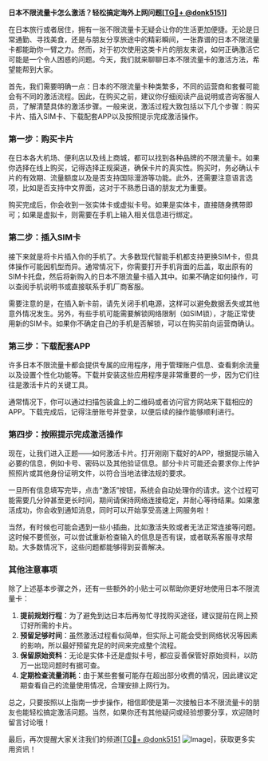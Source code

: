 **日本不限流量卡怎么激活？轻松搞定海外上网问题[[TG💪+ @donk5151](https://t.me/s/donk5151)]**

在日本旅行或者居住，拥有一张不限流量卡无疑会让你的生活更加便捷。无论是日常通勤、寻找美食，还是与朋友分享旅途中的精彩瞬间，一张靠谱的日本不限流量卡都能助你一臂之力。然而，对于初次使用这类卡片的朋友来说，如何正确激活它可能是一个令人困惑的问题。今天，我们就来聊聊日本不限流量卡的激活方法，希望能帮到大家。

首先，我们需要明确一点：日本的不限流量卡种类繁多，不同的运营商和套餐可能会有不同的激活流程。因此，在购买之前，建议你仔细阅读产品说明或咨询客服人员，了解清楚具体的激活步骤。一般来说，激活过程大致包括以下几个步骤：购买卡片、插入SIM卡、下载配套APP以及按照提示完成激活操作。

### 第一步：购买卡片

在日本各大机场、便利店以及线上商城，都可以找到各种品牌的不限流量卡。如果你选择在线上购买，记得选择正规渠道，确保卡片的真实性。购买时，务必确认卡片的有效期、流量额度以及是否支持国际漫游等功能。此外，还需要注意语言选项，比如是否支持中文界面，这对于不熟悉日语的朋友尤为重要。

购买完成后，你会收到一张实体卡或虚拟卡号。如果是实体卡，直接随身携带即可；如果是虚拟卡，则需要在手机上输入相关信息进行绑定。

### 第二步：插入SIM卡

接下来就是将卡片插入你的手机了。大多数现代智能手机都支持更换SIM卡，但具体操作可能因机型而异。通常情况下，你需要打开手机背面的后盖，取出原有的SIM卡托盘，然后将新购入的日本不限流量卡插入其中。如果不确定如何操作，可以查阅手机说明书或直接联系手机厂商客服。

需要注意的是，在插入新卡前，请先关闭手机电源，这样可以避免数据丢失或其他意外情况发生。另外，有些手机可能需要解锁网络限制（如SIM锁），才能正常使用新的SIM卡。如果你不确定自己的手机是否解锁，可以在购买前向运营商确认。

### 第三步：下载配套APP

许多日本不限流量卡都会提供专属的应用程序，用于管理账户信息、查看剩余流量以及设置个性化功能等。下载并安装这些应用程序是非常重要的一步，因为它们往往是激活卡片的关键工具。

通常情况下，你可以通过扫描包装盒上的二维码或者访问官方网站来下载相应的APP。下载完成后，记得注册账号并登录，以便后续的操作能够顺利进行。

### 第四步：按照提示完成激活操作

现在，让我们进入正题——如何激活卡片。打开刚刚下载好的APP，根据提示输入必要的信息，例如卡号、密码以及其他验证信息。部分卡片可能还会要求你上传护照照片或其他身份证明文件，以符合当地法律法规的要求。

一旦所有信息填写完毕，点击“激活”按钮，系统会自动处理你的请求。这个过程可能需要几分钟甚至更长时间，期间请保持网络连接稳定，并耐心等待结果。如果激活成功，你会收到通知消息，同时可以开始享受高速上网服务啦！

当然，有时候也可能会遇到一些小插曲，比如激活失败或者无法正常连接等问题。这时候不要慌张，可以尝试重新检查输入的信息是否有误，或者联系客服寻求帮助。大多数情况下，这些问题都能够得到妥善解决。

### 其他注意事项

除了上述基本步骤之外，还有一些额外的小贴士可以帮助你更好地使用日本不限流量卡：

1. **提前规划行程**：为了避免到达日本后再匆忙寻找购买途径，建议提前在网上预订好所需的卡片。
2. **预留足够时间**：虽然激活过程看似简单，但实际上可能会受到网络状况等因素的影响，所以最好预留充足的时间来完成整个流程。
3. **保留原始资料**：无论是实体卡还是虚拟卡号，都应妥善保管好原始资料，以防万一出现问题时有据可查。
4. **定期检查流量消耗**：由于某些套餐可能存在超出部分收费的情况，因此建议定期查看自己的流量使用情况，合理安排上网行为。

总之，只要按照以上指南一步步操作，相信即使是第一次接触日本不限流量卡的朋友也能轻松搞定激活问题。当然，如果你还有其他疑问或经验想要分享，欢迎随时留言讨论哦！

最后，再次提醒大家关注我们的频道[[TG💪+ @donk5151](https://t.me/s/donk5151) ![Image](https://i.postimg.cc/rwNCRYN7/Snipaste-2025-04-30-17-27-05.png)]，获取更多实用资讯！